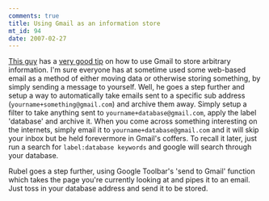 ```yaml
--- 
comments: true
title: Using Gmail as an information store
mt_id: 94
date: 2007-02-27
---
```

[This guy](http://www.micropersuasion.com) has a [very good tip](http://www.micropersuasion.com/2007/02/transform_gmail.html) on how to use Gmail to store arbitrary information.  I'm sure everyone has at sometime used some web-based email as a method of either moving data or otherwise storing something, by simply sending a message to yourself.  Well, he goes a step further and setup a way to automatically take emails sent to a specific sub address (`yourname+something@gmail.com`) and archive them away.  Simply setup a filter to take anything sent to `yourname+database@gmail.com`, apply the label 'database' and archive it.  When you come across something interesting on the internets, simply email it to `yourname+database@gmail.com` and it will skip your inbox but be held forevermore in Gmail's coffers.  To recall it later, just run a search for `label:database keywords` and google will search through your database.

Rubel goes a step further, using Google Toolbar's 'send to Gmail' function which takes the page you're currently looking at and pipes it to an email.  Just toss in your database address and send it to be stored.
